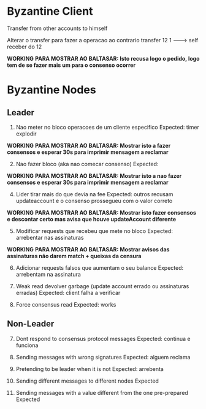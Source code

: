 # Byzantine Client
Transfer from other accounts to himself

Alterar o transfer para fazer a operacao ao contrario
transfer 12 1  ---> self receber do 12 

**WORKING**
**PARA MOSTRAR AO BALTASAR: Isto recusa logo o pedido, logo tem de se fazer mais um para o consenso ocorrer**

# Byzantine Nodes

## Leader
1. Nao meter no bloco operacoes de um cliente especifico
  Expected: timer explodir

**WORKING**
**PARA MOSTRAR AO BALTASAR: Mostrar isto a fazer consensos e esperar 30s para imprimir mensagem a reclamar**

2. Nao fazer bloco (aka nao comecar consenso)
  Expected:

**WORKING**
**PARA MOSTRAR AO BALTASAR: Mostrar isto a nao fazer consensos e esperar 30s para imprimir mensagem a reclamar**

4. Lider tirar mais do que devia na fee
  Expected: outros recusam updateaccount e o consenso prossegueu com o valor
    correto

**WORKING**
**PARA MOSTRAR AO BALTASAR: Mostrar isto fazer consensos e descontar certo mas avisa que houve updateAccount diferente**

5. Modificar requests que recebeu que mete no bloco
  Expected: arrebentar nas assinaturas

**WORKING**
**PARA MOSTRAR AO BALTASAR: Mostrar avisos das assinaturas não darem match + queixas da censura**

6. Adicionar requests falsos que aumentam o seu balance
  Expected: arrebentam na assinatura

12. Weak read devolver garbage (update account errado ou assinaturas erradas)
  Expected: client falha a verificar

13. Force consensus read
  Expected: works

## Non-Leader

7. Dont respond to consensus protocol messages
  Expected: continua e funciona

8. Sending messages with wrong signatures
  Expected: alguem reclama

9. Pretending to be leader when it is not
  Expected: arrebenta

10. Sending different messages to different nodes
  Expected

11. Sending messages with a value different from the one pre-prepared
  Expected 

